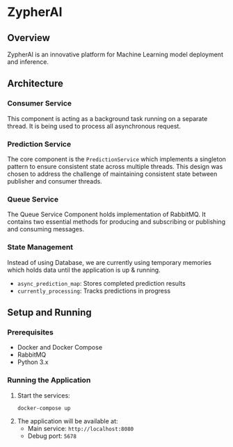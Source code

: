 # ZypherAI

## Overview
ZypherAI is an innovative platform for Machine Learning 
model deployment and inference.

## Architecture

### Consumer Service
This component is acting as a background task running on a separate thread. It is being used to process all asynchronous request.

### Prediction Service
The core component is the `PredictionService` which implements a singleton pattern to ensure consistent state across multiple threads. This design was chosen to address the challenge of maintaining consistent state between publisher and consumer threads.

### Queue Service
The Queue Service Component holds implementation of RabbitMQ. It contains two essential methods for producing and subscribing or publishing and consuming messages.

### State Management
Instead of using Database, we are currently using temporary memories which holds data until the application is up & running.

- `async_prediction_map`: Stores completed prediction results
- `currently_processing`: Tracks predictions in progress

## Setup and Running

### Prerequisites
- Docker and Docker Compose
- RabbitMQ
- Python 3.x

### Running the Application
1. Start the services:
   ```bash
   docker-compose up
   ```
2. The application will be available at:
   - Main service: `http://localhost:8080`
   - Debug port: `5678`